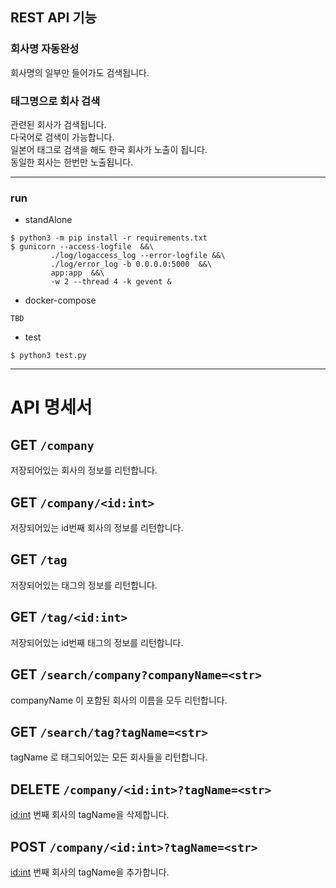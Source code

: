 ## REST API 기능 


### 회사명 자동완성
회사명의 일부만 들어가도 검색됩니다.    

### 태그명으로 회사 검색  

관련된 회사가 검색됩니다.    
다국어로 검색이 가능합니다.    
일본어 태그로 검색을 해도 한국 회사가 노출이 됩니다.    
동일한 회사는 한번만 노출됩니다.      

---

### run 
* standAlone  
```shell script
$ python3 -m pip install -r requirements.txt
$ gunicorn --access-logfile  &&\
         ./log/logaccess_log --error-logfile &&\
         ./log/error_log -b 0.0.0.0:5000  &&\
         app:app  &&\
         -w 2 --thread 4 -k gevent &
```

* docker-compose

```shell script
TBD

```

* test
```shell script
$ python3 test.py
```


---

# API 명세서

## GET `/company`
저장되어있는 회사의 정보를 리턴합니다.

## GET `/company/<id:int>`
저장되어있는 id번째 회사의 정보를 리턴합니다.

## GET `/tag`
저장되어있는 태그의 정보를 리턴합니다.

## GET `/tag/<id:int>`
저장되어있는 id번째 태그의 정보를 리턴합니다.

## GET `/search/company?companyName=<str>`
companyName 이 포함된 회사의 이름을 모두 리턴합니다.

## GET `/search/tag?tagName=<str>`
tagName 로 태그되어있는 모든 회사들을 리턴합니다.

## DELETE `/company/<id:int>?tagName=<str>`
<id:int> 번째 회사의 tagName을 삭제합니다.

## POST `/company/<id:int>?tagName=<str>`
<id:int> 번째 회사의 tagName을 추가합니다.





